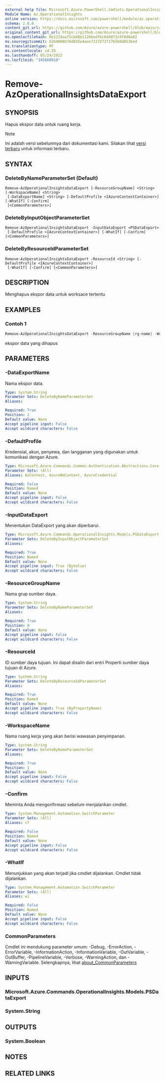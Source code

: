 ```yaml
---
external help file: Microsoft.Azure.PowerShell.Cmdlets.OperationalInsights.dll-Help.xml
Module Name: Az.OperationalInsights
online version: https://docs.microsoft.com/powershell/module/az.operationalinsights/remove-azoperationalinsightsdataexport
schema: 2.0.0
content_git_url: https://github.com/Azure/azure-powershell/blob/main/src/OperationalInsights/OperationalInsights/help/Remove-AzOperationalInsightsDataExport.md
original_content_git_url: https://github.com/Azure/azure-powershell/blob/main/src/OperationalInsights/OperationalInsights/help/Remove-AzOperationalInsightsDataExport.md
ms.openlocfilehash: 6b1219aa75cbd8e1126bedf6c6d4073c9f8d8a82
ms.sourcegitcommit: 82b4008b76d035e4aee733727371765b0d853bed
ms.translationtype: MT
ms.contentlocale: id-ID
ms.lasthandoff: 05/24/2022
ms.locfileid: "145660918"
---
```

# Remove-AzOperationalInsightsDataExport

## SYNOPSIS
Hapus ekspor data untuk ruang kerja.

> [!NOTE]
>Ini adalah versi sebelumnya dari dokumentasi kami. Silakan lihat [versi terbaru](/powershell/module/az.operationalinsights/remove-azoperationalinsightsdataexport) untuk informasi terbaru.

## SYNTAX

### DeleteByNameParameterSet (Default)
```
Remove-AzOperationalInsightsDataExport [-ResourceGroupName] <String> [-WorkspaceName] <String>
 [-DataExportName] <String> [-DefaultProfile <IAzureContextContainer>] [-WhatIf] [-Confirm]
 [<CommonParameters>]
```

### DeleteByInputObjectParameterSet
```
Remove-AzOperationalInsightsDataExport -InputDataExport <PSDataExport>
 [-DefaultProfile <IAzureContextContainer>] [-WhatIf] [-Confirm] [<CommonParameters>]
```

### DeleteByResourceIdParameterSet
```
Remove-AzOperationalInsightsDataExport -ResourceId <String> [-DefaultProfile <IAzureContextContainer>]
 [-WhatIf] [-Confirm] [<CommonParameters>]
```

## DESCRIPTION
Menghapus ekspor data untuk worksace tertentu

## EXAMPLES

### Contoh 1
```powershell
Remove-AzOperationalInsightsDataExport -ResourceGroupName {rg-name} -WorkspaceName {workspace-name} -DataExportName {dataExportName}
```

ekspor data yang dihapus

## PARAMETERS

### -DataExportName
Nama ekspor data.

```yaml
Type: System.String
Parameter Sets: DeleteByNameParameterSet
Aliases:

Required: True
Position: 2
Default value: None
Accept pipeline input: False
Accept wildcard characters: False
```

### -DefaultProfile
Kredensial, akun, penyewa, dan langganan yang digunakan untuk komunikasi dengan Azure.

```yaml
Type: Microsoft.Azure.Commands.Common.Authentication.Abstractions.Core.IAzureContextContainer
Parameter Sets: (All)
Aliases: AzContext, AzureRmContext, AzureCredential

Required: False
Position: Named
Default value: None
Accept pipeline input: False
Accept wildcard characters: False
```

### -InputDataExport
Menentukan DataExport yang akan diperbarui.

```yaml
Type: Microsoft.Azure.Commands.OperationalInsights.Models.PSDataExport
Parameter Sets: DeleteByInputObjectParameterSet
Aliases:

Required: True
Position: Named
Default value: None
Accept pipeline input: True (ByValue)
Accept wildcard characters: False
```

### -ResourceGroupName
Nama grup sumber daya.

```yaml
Type: System.String
Parameter Sets: DeleteByNameParameterSet
Aliases:

Required: True
Position: 0
Default value: None
Accept pipeline input: False
Accept wildcard characters: False
```

### -ResourceId
ID sumber daya tujuan.
Ini dapat disalin dari entri Properti sumber daya tujuan di Azure.

```yaml
Type: System.String
Parameter Sets: DeleteByResourceIdParameterSet
Aliases:

Required: True
Position: Named
Default value: None
Accept pipeline input: True (ByPropertyName)
Accept wildcard characters: False
```

### -WorkspaceName
Nama ruang kerja yang akan berisi wawasan penyimpanan.

```yaml
Type: System.String
Parameter Sets: DeleteByNameParameterSet
Aliases:

Required: True
Position: 1
Default value: None
Accept pipeline input: False
Accept wildcard characters: False
```

### -Confirm
Meminta Anda mengonfirmasi sebelum menjalankan cmdlet.

```yaml
Type: System.Management.Automation.SwitchParameter
Parameter Sets: (All)
Aliases: cf

Required: False
Position: Named
Default value: None
Accept pipeline input: False
Accept wildcard characters: False
```

### -WhatIf
Menunjukkan yang akan terjadi jika cmdlet dijalankan. Cmdlet tidak dijalankan.

```yaml
Type: System.Management.Automation.SwitchParameter
Parameter Sets: (All)
Aliases: wi

Required: False
Position: Named
Default value: None
Accept pipeline input: False
Accept wildcard characters: False
```

### CommonParameters
Cmdlet ini mendukung parameter umum: -Debug, -ErrorAction, -ErrorVariable, -InformationAction, -InformationVariable, -OutVariable, -OutBuffer, -PipelineVariable, -Verbose, -WarningAction, dan -WarningVariable. Selengkapnya, lihat [about_CommonParameters](http://go.microsoft.com/fwlink/?LinkID=113216)

## INPUTS

### Microsoft.Azure.Commands.OperationalInsights.Models.PSDataExport

### System.String

## OUTPUTS

### System.Boolean

## NOTES

## RELATED LINKS

